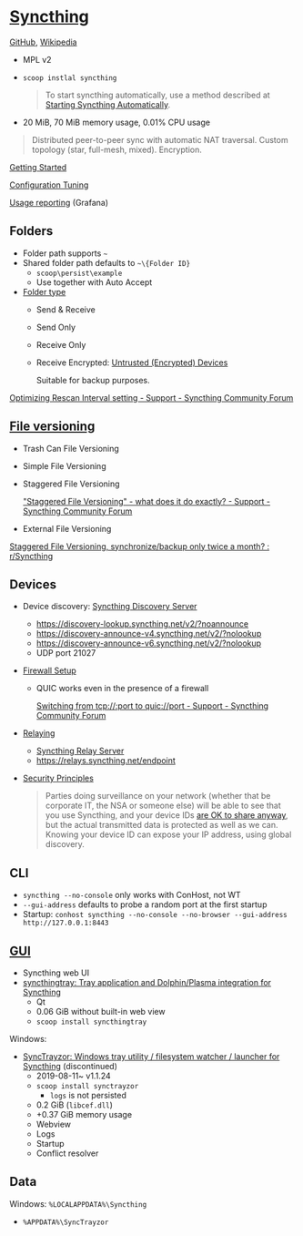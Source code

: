 # [Syncthing](https://syncthing.net/)
[GitHub](https://github.com/syncthing/syncthing), [Wikipedia](https://en.wikipedia.org/wiki/Syncthing)

- MPL v2
- `scoop instlal syncthing`

  > To start syncthing automatically, use a method described at [Starting Syncthing Automatically](https://docs.syncthing.net/users/autostart.html#windows).
- 20 MiB, 70 MiB memory usage, 0.01% CPU usage

> Distributed peer-to-peer sync with automatic NAT traversal. Custom topology (star, full-mesh, mixed). Encryption.

[Getting Started](https://docs.syncthing.net/intro/getting-started.html)

[Configuration Tuning](https://docs.syncthing.net/users/tuning.html)

[Usage reporting](https://data.syncthing.net/) (Grafana)

## Folders
- Folder path supports `~`
- Shared folder path defaults to `~\{Folder ID}`
  - `scoop\persist\example`
  - Use together with Auto Accept
- [Folder type](https://docs.syncthing.net/users/foldertypes.html)
  - Send & Receive
  - Send Only
  - Receive Only
  - Receive Encrypted: [Untrusted (Encrypted) Devices](https://docs.syncthing.net/users/untrusted.html)

    Suitable for backup purposes.

[Optimizing Rescan Interval setting - Support - Syncthing Community Forum](https://forum.syncthing.net/t/optimizing-rescan-interval-setting/1200)

## [File versioning](https://docs.syncthing.net/users/versioning.html)
- Trash Can File Versioning
- Simple File Versioning
- Staggered File Versioning

  ["Staggered File Versioning" - what does it do exactly? - Support - Syncthing Community Forum](https://forum.syncthing.net/t/staggered-file-versioning-what-does-it-do-exactly/11440)
- External File Versioning

[Staggered File Versioning, synchronize/backup only twice a month? : r/Syncthing](https://www.reddit.com/r/Syncthing/comments/158o1hu/staggered_file_versioning_synchronizebackup_only/)

## Devices
- Device discovery: [Syncthing Discovery Server](https://docs.syncthing.net/users/stdiscosrv.html)
  - https://discovery-lookup.syncthing.net/v2/?noannounce
  - https://discovery-announce-v4.syncthing.net/v2/?nolookup
  - https://discovery-announce-v6.syncthing.net/v2/?nolookup
  - UDP port 21027
- [Firewall Setup](https://docs.syncthing.net/users/firewall.html)
  - QUIC works even in the presence of a firewall

    [Switching from tcp://:port to quic://port - Support - Syncthing Community Forum](https://forum.syncthing.net/t/switching-from-tcp-port-to-quic-port/14361)
- [Relaying](https://docs.syncthing.net/users/relaying.html)
  - [Syncthing Relay Server](https://docs.syncthing.net/users/strelaysrv.html)
  - https://relays.syncthing.net/endpoint
- [Security Principles](https://docs.syncthing.net/users/security.html)

  > Parties doing surveillance on your network (whether that be corporate IT, the NSA or someone else) will be able to see that you use Syncthing, and your device IDs [are OK to share anyway](https://docs.syncthing.net/users/faq.html#should-i-keep-my-device-ids-secret), but the actual transmitted data is protected as well as we can. Knowing your device ID can expose your IP address, using global discovery.

## CLI
- `syncthing --no-console` only works with ConHost, not WT
- `--gui-address` defaults to probe a random port at the first startup
- Startup: `conhost syncthing --no-console --no-browser --gui-address http://127.0.0.1:8443`

## [GUI](https://docs.syncthing.net/users/contrib.html#gui-wrappers)
- Syncthing web UI
- [syncthingtray: Tray application and Dolphin/Plasma integration for Syncthing](https://github.com/Martchus/syncthingtray)
  - Qt
  - 0.06 GiB without built-in web view
  - `scoop install syncthingtray`

Windows:
- [SyncTrayzor: Windows tray utility / filesystem watcher / launcher for Syncthing](https://github.com/canton7/SyncTrayzor) (discontinued)
  - 2019-08-11~ v1.1.24
  - `scoop install synctrayzor`
    - `logs` is not persisted
  - 0.2 GiB (`libcef.dll`)
  - +0.37 GiB memory usage
  - Webview
  - Logs
  - Startup
  - Conflict resolver

## Data
Windows: `%LOCALAPPDATA%\Syncthing`
- `%APPDATA%\SyncTrayzor`
